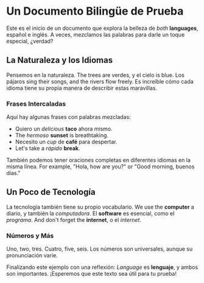 # Un Documento Bilingüe de Prueba

Este es el inicio de un documento que explora la belleza de *both* **languages**, español e inglés. A veces, mezclamos las palabras para darle un toque especial, ¿verdad?

## La Naturaleza y los Idiomas

Pensemos en la naturaleza. The trees are verdes, y el cielo is blue. Los pájaros sing their songs, and the rivers flow freely. Es increíble cómo cada idioma tiene su propia manera de describir estas maravillas.

### Frases Intercaladas

Aquí hay algunas frases con palabras mezcladas:

- Quiero un *delicious* **taco** ahora mismo.
- The *hermoso* **sunset** is breathtaking.
- Necesito un *cup* de **café** para despertar.
- Let's take a *rápido* **break**.

También podemos tener oraciones completas en diferentes idiomas en la misma línea. For example, "Hola, how are you?" or "Good morning, buenos días."

## Un Poco de Tecnología

La tecnología también tiene su propio vocabulario. We use the **computer** a diario, y también la *computadora*. El **software** es esencial, como el *programa*. And don't forget the **internet**, o el *internet*.

### Números y Más

Uno, two, tres. Cuatro, five, seis. Los números son universales, aunque su pronunciación varíe.

Finalizando este ejemplo con una reflexión: *Language* es **lenguaje**, y ambos son importantes. ¡Esperemos que este texto sea útil para tu prueba!